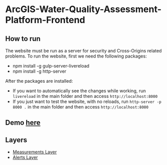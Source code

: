 # ArcGIS-Water-Quality-Assessment-Platform-Frontend

## How to run
The website must be run as a server for security and Cross-Origins related problems. To run the website, first we need the following packages:
- npm install -g gulp-server-livereload
- npm install -g http-server

After the packages are installed:
- If you want to automatically see the changes while working, run `livereload` in the main folder and then access `http://localhost:8000`
- If you just want to test the website, with no reloads, run `http-server -p 8000 .` in the main folder and then access `http://localhost:8000`

## Demo [here](https://popadi.github.io/poliloco/)
## Layers
- [Measurements Layer](https://learngis.maps.arcgis.com/home/webmap/viewer.html?webmap=903ca98573374d419b4defafaf6342e6&fbclid=IwAR3nsZLyOglB43Bq5mc-GfrAqMzDdE_MpkdGB824mGB4CptNZ0tmQq8PQuA)
- [Alerts Layer](https://learngis.maps.arcgis.com/home/webmap/viewer.html?webmap=961746546ad84240860bc4d4fc08f245)
